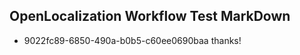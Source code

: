 ## OpenLocalization Workflow Test MarkDown
* 9022fc89-6850-490a-b0b5-c60ee0690baa thanks!

<!--HONumber=Aug16_HO3-->


